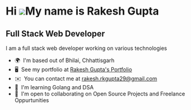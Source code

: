 Hi ![](https://user-images.githubusercontent.com/18350557/176309783-0785949b-9127-417c-8b55-ab5a4333674e.gif)My name is Rakesh Gupta
====================================================================================================================================

Full Stack Web Developer
------------------------

I am a full stack web developer working on various technologies

*   🌍  I'm based out of Bhilai, Chhattisgarh
*   🖥️  See my portfolio at [Rakesh Gupta's Portfolio](http://rakesh-gupta29.github.io)
*   ✉️  You can contact me at [rakesh.rkgupta29@gmail.com](mailto:rakesh.rkgupta29@gmail.com)
*   🧠  I'm learning Golang and DSA
*   🤝  I'm open to collaborating on Open Source Projects and Freelance Oppurtunities
